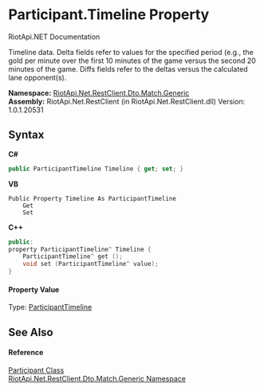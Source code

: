 # Participant.Timeline Property 
RiotApi.NET Documentation 

Timeline data. Delta fields refer to values for the specified period (e.g., the gold per minute over the first 10 minutes of the game versus the second 20 minutes of the game. Diffs fields refer to the deltas versus the calculated lane opponent(s).

**Namespace:**&nbsp;<a href="f4767f78-ec21-8fc9-5619-34d53bfe8e2e">RiotApi.Net.RestClient.Dto.Match.Generic</a><br />**Assembly:**&nbsp;RiotApi.Net.RestClient (in RiotApi.Net.RestClient.dll) Version: 1.0.1.20531

## Syntax

**C#**<br />
``` C#
public ParticipantTimeline Timeline { get; set; }
```

**VB**<br />
``` VB
Public Property Timeline As ParticipantTimeline
	Get
	Set
```

**C++**<br />
``` C++
public:
property ParticipantTimeline^ Timeline {
	ParticipantTimeline^ get ();
	void set (ParticipantTimeline^ value);
}
```


#### Property Value
Type: <a href="20dfe1bb-bad6-acf7-9647-78f9f4fbab4b">ParticipantTimeline</a>

## See Also


#### Reference
<a href="11ccccd1-69d4-22ff-4a19-762a1c1e2507">Participant Class</a><br /><a href="f4767f78-ec21-8fc9-5619-34d53bfe8e2e">RiotApi.Net.RestClient.Dto.Match.Generic Namespace</a><br />